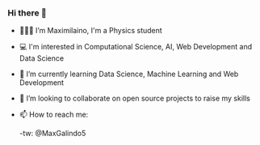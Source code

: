### Hi there 👋

- 👨🏽‍💻 I’m Maximilaino, I'm a Physics student
- 💻 I'm interested in Computational Science, AI, Web Development and Data Science
- 🌱 I’m currently learning Data Science, Machine Learning and Web Development 
- 🤝 I’m looking to collaborate on open source projects to raise my skills
- 📫 How to reach me:

     -tw: @MaxGalindo5

<!--
**MaxGalindo150/MaxGAlindo150** is a ✨ _special_ ✨ repository because its `README.md` (this file) appears on your GitHub profile.

Here are some ideas to get you started:

- 🔭 I’m Maximilaino, I'm a Physics student
- I'm interested in Computational Science, AI, Web Development and Data Science
- 🌱 I’m currently learning Data Science, Machine Learning and Web Development 
- 👯 I’m looking to collaborate on open source projects to raise my skills
- 📫 How to reach me:
  -tw: @MaxGalindo5
-->
